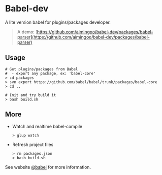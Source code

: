 # Babel-dev

A lite version babel for plugins/packages developer.

> A demo:
>    [https://github.com/aimingoo/babel-dev/packages/babel-parser](https://github.com/aimingoo/babel-dev/packages/babel-parser)



## Usage

```shell
# Get plugins/packages from Babel
#  - export any package, ex: 'babel-core'
> cd packages
> svn export https://github.com/babel/babel/trunk/packages/babel-core
> cd ..

# Init and try build it
> bash build.sh
```



## More

* Watch and realtime babel-compile

  ```shell
  > glup watch
  ```

  

* Refresh project files

  ```shell
  > rm packages.json
  > bash build.sh
  ```



See website [@babel](https://babeljs.io/docs/en) for more information.

